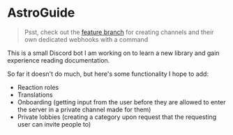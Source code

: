 # AstroGuide

> Psst, check out the [feature branch](https://github.com/OrdinarilySam/AstroGuide/tree/feature) for creating channels and their own dedicated webhooks with a command

This is a small Discord bot I am working on to learn a new library and gain experience reading documentation.

So far it doesn't do much, but here's some functionality I hope to add:
- Reaction roles
- Translations
- Onboarding (getting input from the user before they are allowed to enter the server in a private channel made for them)
- Private lobbies (creating a category upon request that the requesting user can invite people to)
